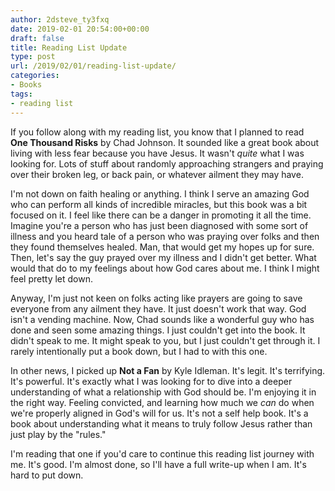 ```yaml
---
author: 2dsteve_ty3fxq
date: 2019-02-01 20:54:00+00:00
draft: false
title: Reading List Update
type: post
url: /2019/02/01/reading-list-update/
categories:
- Books
tags:
- reading list
---
```





If you follow along with my reading list, you know that I planned to read **One Thousand Risks** by Chad Johnson. It sounded like a great book about living with less fear because you have Jesus. It wasn't _quite_ what I was looking for. Lots of stuff about randomly approaching strangers and praying over their broken leg, or back pain, or whatever ailment they may have.







I'm not down on faith healing or anything. I think I serve an amazing God who can perform all kinds of incredible miracles, but this book was a bit focused on it. I feel like there can be a danger in promoting it all the time. Imagine you're a person who has just been diagnosed with some sort of illness and you heard tale of a person who was praying over folks and then they found themselves healed. Man, that would get my hopes up for sure. Then, let's say the guy prayed over my illness and I didn't get better. What would that do to my feelings about how God cares about me. I think I might feel pretty let down.







Anyway, I'm just not keen on folks acting like prayers are going to save everyone from any ailment they have. It just doesn't work that way. God isn't a vending machine. Now, Chad sounds like a wonderful guy who has done and seen some amazing things. I just couldn't get into the book. It didn't speak to me. It might speak to you, but I just couldn't get through it. I rarely intentionally put a book down, but I had to with this one. 







In other news, I picked up **Not a Fan** by Kyle Idleman. It's legit. It's terrifying. It's powerful. It's exactly what I was looking for to dive into a deeper understanding of what a relationship with God should be. I'm enjoying it in the right way. Feeling convicted, and learning how much we _can_ do when we're properly aligned in God's will for us. It's not a self help book. It's a book about understanding what it means to truly follow Jesus rather than just play by the "rules." 







I'm reading that one if you'd care to continue this reading list journey with me. It's good. I'm almost done, so I'll have a full write-up when I am. It's hard to put down.



